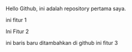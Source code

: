 Hello Github, ini adalah repository pertama saya.

ini fitur 1

Ini Fitur 2

ini baris baru ditambahkan di github
 ini fitur 3
